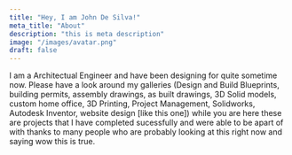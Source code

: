 ```yaml
---
title: "Hey, I am John De Silva!"
meta_title: "About"
description: "this is meta description"
image: "/images/avatar.png"
draft: false
---
```


I am a Architectual Engineer and have been designing for quite sometime now. Please have a look around my galleries (Design and Build Blueprints, building permits, assembly drawings, as built drawings, 3D Solid models, custom home office, 3D Printing, Project Management, Solidworks, Autodesk Inventor, website design [like this one]) while you are here these are projects that I have completed sucessfully and were able to be apart of with thanks to many people who are probably looking at this right now and saying wow this is true.
